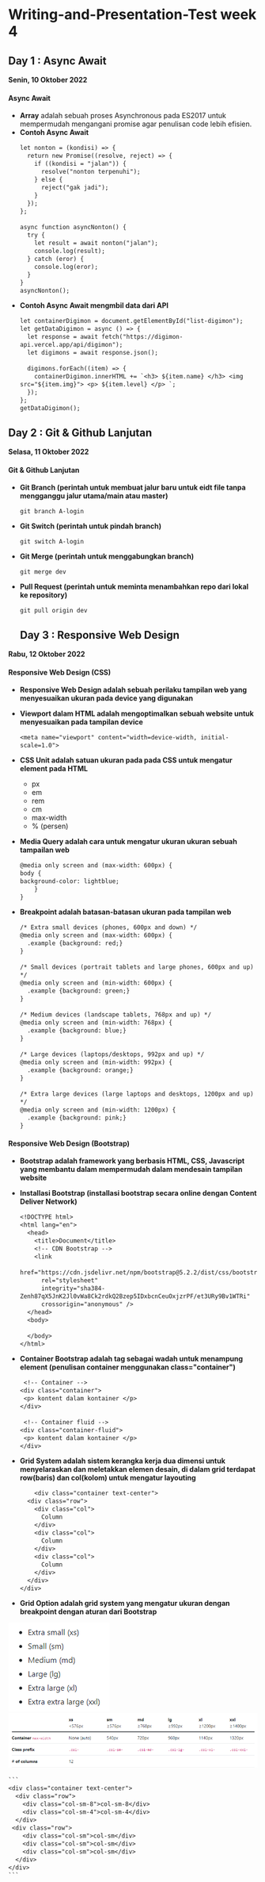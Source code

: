 # Writing-and-Presentation-Test week 4

## Day 1 : Async Await

**Senin, 10 Oktober 2022**

#### **Async Await**

- **Array** adalah sebuah proses Asynchronous pada ES2017 untuk mempermudah mengangani promise agar penulisan code lebih efisien.
- **Contoh Async Await**
  ```
  let nonton = (kondisi) => {
    return new Promise((resolve, reject) => {
      if ((kondisi = "jalan")) {
        resolve("nonton terpenuhi");
      } else {
        reject("gak jadi");
      }
    });
  };

  async function asyncNonton() {
    try {
      let result = await nonton("jalan");
      console.log(result);
    } catch (eror) {
      console.log(eror);
    }
  }
  asyncNonton();
  ```
- **Contoh Async Await mengmbil data dari API**
  ```
  let containerDigimon = document.getElementById("list-digimon");
  let getDataDigimon = async () => {
    let response = await fetch("https://digimon-api.vercel.app/api/digimon");
    let digimons = await response.json();

    digimons.forEach((item) => {
      containerDigimon.innerHTML += `<h3> ${item.name} </h3> <img src="${item.img}"> <p> ${item.level} </p> `;
    });
  };
  getDataDigimon();
  ```

## Day 2 : Git & Github Lanjutan

**Selasa, 11 Oktober 2022**

#### **Git & Github Lanjutan**

- **Git Branch (perintah untuk membuat jalur baru untuk eidt file tanpa mengganggu jalur utama/main atau master)**
  ```
  git branch A-login
  ```
- **Git Switch (perintah untuk pindah branch)**
  ```
  git switch A-login
  ```
- **Git Merge (perintah untuk menggabungkan branch)**
  ```
  git merge dev
  ```
- **Pull Request (perintah untuk meminta menambahkan repo dari lokal ke repository)**
  ```
  git pull origin dev
  ```

  ## Day 3 : Responsive Web Design
**Rabu, 12 Oktober 2022**

#### **Responsive Web Design (CSS)**
- **Responsive Web Design adalah sebuah perilaku tampilan web yang menyesuaikan ukuran pada device yang digunakan**

- **Viewport dalam HTML adalah mengoptimalkan sebuah website untuk menyesuaikan pada tampilan device**
     ```
    <meta name="viewport" content="width=device-width, initial-scale=1.0">
     ``` 
- **CSS Unit adalah satuan ukuran pada pada CSS untuk mengatur element pada HTML**
    - px
    - em
    - rem
    - cm
    - max-width
    - % (persen)

- **Media Query adalah cara untuk mengatur ukuran ukuran sebuah tampailan web**
    ```
    @media only screen and (max-width: 600px) {
  body {
    background-color: lightblue;
        }
    }
     ``` 
 - **Breakpoint adalah batasan-batasan ukuran pada tampilan web**
    ```
    /* Extra small devices (phones, 600px and down) */
    @media only screen and (max-width: 600px) {
      .example {background: red;}
    }
    
    /* Small devices (portrait tablets and large phones, 600px and up) */
    @media only screen and (min-width: 600px) {
      .example {background: green;}
    }
    
    /* Medium devices (landscape tablets, 768px and up) */
    @media only screen and (min-width: 768px) {
      .example {background: blue;}
    } 
    
    /* Large devices (laptops/desktops, 992px and up) */
    @media only screen and (min-width: 992px) {
      .example {background: orange;}
    } 
    
    /* Extra large devices (large laptops and desktops, 1200px and up) */
    @media only screen and (min-width: 1200px) {
      .example {background: pink;}
    }
     ``` 

#### **Responsive Web Design (Bootstrap)**
- **Bootstrap adalah framework yang berbasis HTML, CSS, Javascript yang membantu dalam mempermudah dalam mendesain tampilan website**

 - **Installasi Bootstrap (installasi bootstrap secara online dengan Content Deliver Network)**
    ```
    <!DOCTYPE html>
    <html lang="en">
      <head>
        <title>Document</title>
        <!-- CDN Bootstrap -->
        <link
          href="https://cdn.jsdelivr.net/npm/bootstrap@5.2.2/dist/css/bootstrap.min.css"
          rel="stylesheet"
          integrity="sha384-Zenh87qX5JnK2Jl0vWa8Ck2rdkQ2Bzep5IDxbcnCeuOxjzrPF/et3URy9Bv1WTRi"
          crossorigin="anonymous" />
      </head>
      <body>
        
      </body>
    </html>
    ```
 - **Container Bootstrap adalah tag sebagai wadah untuk menampung element (penulisan container menggunakan class="container")**
    ```
     <!-- Container -->
    <div class="container">
     <p> kontent dalam kontainer </p>
    </div>
    
     <!-- Container fluid -->
    <div class="container-fluid">
     <p> kontent dalam kontainer </p>
    </div>
    ```
 - **Grid System adalah sistem kerangka kerja dua dimensi untuk menyelaraskan dan meletakkan elemen desain, di dalam grid terdapat row(baris) dan col(kolom) untuk mengatur layouting**
    ```
        <div class="container text-center">
      <div class="row">
        <div class="col">
          Column
        </div>
        <div class="col">
          Column
        </div>
        <div class="col">
          Column
        </div>
      </div>
    </div>
    ```
    
 - **Grid Option adalah grid system yang mengatur ukuran dengan breakpoint dengan aturan dari Bootstrap**

![breakpoint1](breakpoint1.png)
![breakpoint2](breakpoint2.png)

    ```
    <div class="container text-center">
      <div class="row">
        <div class="col-sm-8">col-sm-8</div>
        <div class="col-sm-4">col-sm-4</div>
      </div>
     <div class="row">
        <div class="col-sm">col-sm</div>
        <div class="col-sm">col-sm</div>
        <div class="col-sm">col-sm</div>
      </div>
    </div>
    ```